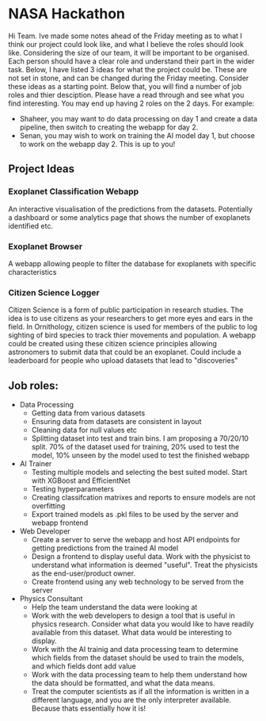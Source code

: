 # NASA Hackathon

Hi Team. Ive made some notes ahead of the Friday meeting as to what I think our project could look like, and what I believe the roles should look like. Considering the size of our team, it will be important to be organised. Each person should have a clear role and understand their part in the wider task. 
Below, I have listed 3 ideas for what the project could be. These are not set in stone, and can be changed during the Friday meeting. Consider these ideas as a starting point. 
Below that, you will find a number of job roles and thier desciption. Please have a read through and see what you find interesting. You may end up having 2 roles on the 2 days. For example:
- Shaheer, you may want to do data processing on day 1 and create a data pipeline, then switch to creating the webapp for day 2.
- Senan, you may wish to work on training the AI model day 1, but choose to work on the webapp day 2.
This is up to you! 

## Project Ideas

### Exoplanet Classification Webapp
An interactive visualisation of the predictions from the datasets. Potentially a dashboard or some analytics page that shows the number of exoplanets identified etc.

### Exoplanet Browser
A webapp allowing people to filter the database for exoplanets with specific characteristics

### Citizen Science Logger
Citizen Science is a form of public participation in research studies. The idea is to use citizens as your researchers to get more eyes and ears in the field. In Ornithology, citizen science is used for members of the public to log sighting of bird species to track thier movements and population.
A webapp could be created using these citizen science principles allowing astronomers to submit data that could be an exoplanet. Could include a leaderboard for people who upload datasets that lead to "discoveries"

## Job roles:
- Data Processing
	- Getting data from various datasets
	- Ensuring data from datasets are consistent in layout
	- Cleaning data for null values etc
	- Splitting dataset into test and train bins. I am proposing a 70/20/10 split. 70% of the dataset used for training, 20% used to test the model, 10% unseen by the model used to test the finished webapp
- AI Trainer
	- Testing multiple models and selecting the best suited model. Start with XGBoost and EfficientNet
	- Testing hyperparameters
	- Creating classifcation matrixes and reports to ensure models are not overfitting
	- Export trained models as .pkl files to be used by the server and webapp frontend
- Web Developer
	- Create a server to serve the webapp and host API endpoints for getting predictions from the trained AI model
	- Design a frontend to display useful data. Work with the physicist to understand what information is deemed "useful". Treat the physicists as the end-user/product owner.
	- Create frontend using any web technology to be served from the server
- Physics Consultant
	- Help the team understand the data were looking at
	- Work with the web developers to design a tool that is useful in physics research. Consider what data you would like to have readily available from this dataset. What data would be interesting to display.
	- Work with the AI trainig and data processing team to determine which fields from the dataset should be used to train the models, and which fields dont add value
	- Work with the data processing team to help them understand how the data should be formatted, and what the data means.
	- Treat the computer scientists as if all the information is written in a different language, and you are the only interpreter available. Because thats essentially how it is!

